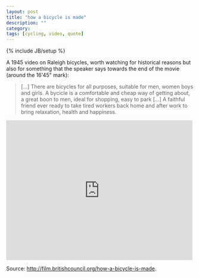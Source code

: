 ```yaml
---
layout: post
title: "how a bicycle is made"
description: ""
category: 
tags: [cycling, video, quote]
---
```

{% include JB/setup %}

A 1945 video on Raleigh bicycles, worth watching for historical reasons but also for something that the speaker says towards the end of the movie (around the 16'45" mark):


> [...] There are bicycles for all purposes, suitable for men, women boys and girls. A bycicle is a comfortable and cheap way of getting about, a great boon to men, ideal for shopping, easy to park [...] A faithful friend ever ready to take tired workers back home and after work to bring relaxation, health and happiness.


<iframe src="http://player.vimeo.com/video/39401575?title=0&amp;byline=0&amp;portrait=0&amp;color=ffffff" width="500" height="375" frameborder="0"></iframe> 


Source: <http://film.britishcouncil.org/how-a-bicycle-is-made>.